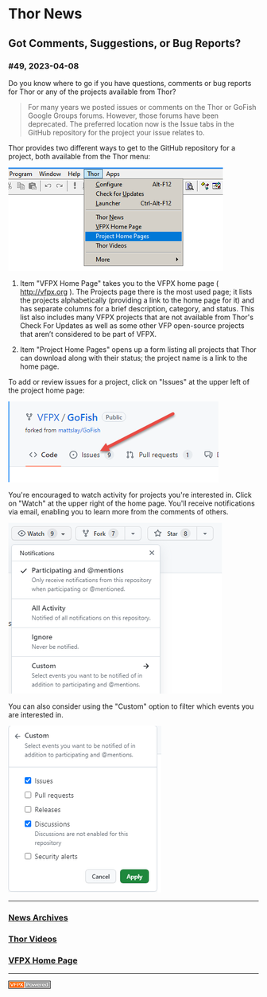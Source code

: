 


# Thor News

**Got Comments, Suggestions, or Bug Reports?** 
---

### #49, 2023-04-08

Do you know where to go if you have questions, comments or bug reports for Thor or any of the projects available from Thor?

> For many years we posted issues or comments on the Thor or GoFish Google Groups forums.  However, those forums have been deprecated. The preferred location now is the Issue tabs in the GitHub repository for the project your issue relates to.

Thor provides two different ways to get to the GitHub repository for a project, both available from the Thor menu:

![](Images/ThorMenu.png)

1. Item "VFPX Home Page" takes you to the VFPX home page ( http://vfpx.org ).  The Projects page there is the most used page; it lists the projects alphabetically (providing a link to the home page for it) and has separate columns for a brief description, category, and status.  This list also includes many VFPX projects that are not available from Thor's Check For Updates as well as some other VFP open-source projects that aren’t considered to be part of VFPX.

2. Item "Project Home Pages" opens up a form listing all projects that Thor can download along with their status; the project name is a link to the home page.

To add or review issues for a project, click on "Issues" at the upper left of the project home page:

![](Images/GitHubProjectIssue.png)

You're encouraged to watch activity for projects you're interested in. Click on "Watch" at the upper right of the home page. You'll receive notifications via email, enabling you to learn more from the comments of others.

![](Images/GitHubProjectWatch.png)

You can also consider using the "Custom" option to filter which events you are interested in.

![](Images/GitHubCustomIssues.png)



---

### **[News Archives ](Archives.md)** 

### **[Thor Videos ](Thor_videos.md)** 

### **[VFPX Home Page ](http://vfpx.org)** 

---

![Picture](Images/vfpxpoweredby_alternative.gif)
